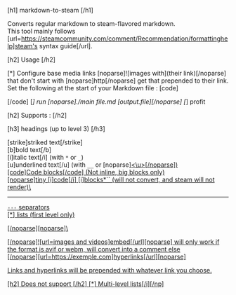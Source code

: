 [h1] markdown-to-steam [/h1]

Converts regular markdown to steam-flavored markdown.\
This tool mainly follows [url=https://steamcommunity.com/comment/Recommendation/formattinghelp]steam's syntax guide[/url].


[h2] Usage [/h2]

[*] Configure base media links
    [noparse]![images with](their link)[/noparse] that don't start with [noparse]http[/noparse] get that prepended to their link. Set the following at the start of your Markdown file :
[code]
<!--  mediaUrlPrefix:https://codeberg.org/catsoft/RainWorldMods/media/branch/main/BackgroundPreview/ -->
[/code]
[*] run [noparse]./main file.md [output.file][/noparse] 
[*] profit

[h2] Supports :  [/h2]

[h3] headings (up to level 3) [/h3]

[strike]striked text[/strike]\
[b]bold text[/b]\
[i]italic text[/i] (with  `*` or `_`)\
[u]underlined text[/u] (with `__`  or [noparse]<u><\u>[/noparse])\
[code]Code blocks[/code] (Not inline, big blocks only)\
[noparse]tiny [i]code[/i] [i]blocks*``  (will not convert, and steam will not render)\

---
`---` separators\
[*] lists (first level only)

[/noparse]<!--  comments will show up in processed html as a zero-width table -->[noparse]\
<!--  like this -->
[/noparse]![url=images and videos]embed[/url][noparse] will only work if the format is avif or webm, will convert into a comment else\
[/noparse][url=https://exemple.com]hyperlinks[/url][noparse]

Links and hyperlinks will be prepended with whatever link you choose. 
    

[h2] Does not support [/h2]
[*] Multi-level lists[/i][/np]